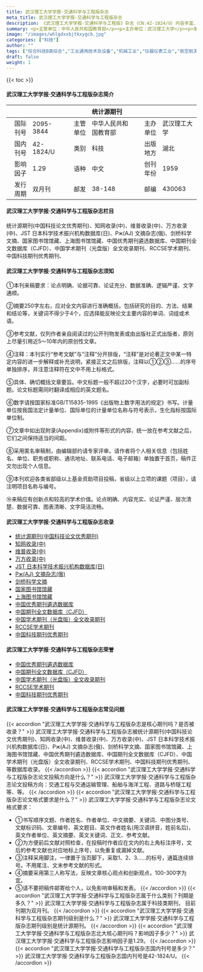 ```yaml
---
title: 武汉理工大学学报·交通科学与工程版杂志
meta_title: 武汉理工大学学报·交通科学与工程版杂志
description: 《武汉理工大学学报·交通科学与工程版》杂志（CN:42-1824/U）内容丰富、思想健康，1959年创刊，目前以双月刊形式发行，刊物对外积极扩大宣传，致力于提高杂志质量与影响。本刊办刊宗旨为：刊载交通工程与工程技术领域具有理论水平和实践水平的学术论文、研究报告和学术论文，开展学术交流，促进我国交通工程学科领域的发展和高级专业技术人才的培养。主要栏目有：道路与铁道工程、交通工程、桥梁与隧道工程、汽车与机械电子工程、水运与海洋工程、材料与测试技术、港口航道与海岸工程等。 本刊以马列主义、毛泽东思想、邓小平理论和“三个代表”重要思想为指导，全面贯彻党的教育方针和“双百方针”，理论联系实际，开展教育科学研究和学科基础理论研究，交流科技成果，促进学院教学水平明显提高，科研能力不断增强，为教育改革与发展和社会主义现代化建设做出贡献。
summary: <p>主管单位：中华人民共和国教育部</p><p>主办单位：武汉理工大学</p><p>发行级别：统计源期刊</p><p>发行周期：双月刊</p>
image: "/images/whlgdxxbjtkxygcb.jpg"
categories: ["科技"]
author: ""
tags: ["综合科技B类综合","工业通用技术及设备","机械工业","仪器仪表工业","航空航天科学与工程","武器工业与军事技术","铁路运输","公路与水路运输","汽车工业","船舶工业","水利水电工程","建筑科学与工程","动力工程","核科学技术","新能源","电力工业",]
draft: false
weight: 1
---
```


{{< toc >}}

#### 武汉理工大学学报·交通科学与工程版杂志简介
|               |                               |               | 统计源期刊        |               |                           |
| ------------: | :---------------------------- | ------------: | :---------------------------- | ------------: | :------------------------ |
| 国际刊号      | 2095-3844   | 主管单位      | 中华人民共和国教育部     | 主办单位      | 武汉理工大学     |
| 国内刊号      | 42-1824/U        | 类别          | 科技       | 出版地方      | 湖北           |
| 影响因子      | 1.29        | 语种          | 中文             | 创刊年份      | 1959    |
| 发行周期      | 双月刊    | 邮发          | 38-148              | 邮编          | 430063      |

#### 武汉理工大学学报·交通科学与工程版杂志栏目
<span>统计源期刊(中国科技论文优秀期刊)</span>、<span>知网收录(中)</span>、<span>维普收录(中)</span>、<span>万方收录(中)</span>、<span>JST 日本科学技术振兴机构数据库(日)</span>、<span>Pж(AJ) 文摘杂志(俄)</span>、<span>剑桥科学文摘</span>、<span>国家图书馆馆藏</span>、<span>上海图书馆馆藏</span>、<span>中国优秀期刊遴选数据库</span>、<span>中国期刊全文数据库（CJFD）</span>、<span>中国学术期刊（光盘版）全文收录期刊</span>、<span>RCCSE学术期刊</span>、<span>中国科技期刊优秀期刊</span>、

#### 武汉理工大学学报·交通科学与工程版杂志须知
<p><p>
	①本刊来稿要求：论点明确、论据可靠、论证充分、数据准确、逻辑严谨、文字通顺。
</p><p>
	②摘要250字左右，应对全文内容进行准确概括，包括研究的目的、方法、结果和结论等，关键词不得少于4个，应选择能反映论文主要内容的单词、词组或术语。
</p><p>
	③参考文献，仅列作者亲自阅读过的公开刊物发表或由出版社正式出版者，原则上尽量引用近5～10年内的原创性文章。
</p><p>
	④注释：本刊实行“参考文献”与“注释”分开排版，“注释”是对论著正文中某一特定内容的进一步解释或补充说明，紧接正文之后排版，注释以①②③……的序号单独排序，并注意注释符在文中不用上标格式。
</p><p>
	⑤具体、确切概括文章要旨。中文标题一般不超过20个汉字，必要时可加副标题。论文标题需同时翻译成相应的英文题名。
</p><p>
	⑥数字请按国家标准GB/T15835-1995《出版物上数字用法的规定》书写。计量单位按我国法定计量单位、国际单位的计量单位名称与符号表示，生化指标按国际单位制。
</p><p>
	⑦文章中如出现附录(Appendix)或附件等形式的内容，统一放在参考文献之后，它们之间保持适当的间距。
</p><p>
	⑧采用匿名审稿制，由编辑部约请专家评审。请作者将个人相关信息（包括姓名、单位、职务或职称、通讯地址、联系电话、电子邮箱）单独置于首页，稿件正文勿出现个人信息。
</p><p>
	⑨本刊欢迎各类省部级以上基金资助项目投稿，省级以上立项的课题（项目），请注明项目名称与编号。
</p><p>
	⑩来稿应有创新点和较高的学术价值。论点明确、内容充实、论证严谨、层次清楚、数据可靠、图表清晰、文字简洁流畅。
</p></p>


#### 武汉理工大学学报·交通科学与工程版杂志收录
<ul>
    <li class="inline-block">
        <a class="bg-theme-light hover:bg-primary dark:bg-darkmode-theme-light dark:hover:bg-darkmode-primary dark:hover:text-dark m-1 block rounded px-3 py-1 hover:text-white" href="#武汉理工大学学报·交通科学与工程版杂志收录">
        统计源期刊(中国科技论文优秀期刊)
        </a>
    </li>
    <li class="inline-block">
        <a class="bg-theme-light hover:bg-primary dark:bg-darkmode-theme-light dark:hover:bg-darkmode-primary dark:hover:text-dark m-1 block rounded px-3 py-1 hover:text-white" href="#武汉理工大学学报·交通科学与工程版杂志收录">
        知网收录(中)
        </a>
    </li>
    <li class="inline-block">
        <a class="bg-theme-light hover:bg-primary dark:bg-darkmode-theme-light dark:hover:bg-darkmode-primary dark:hover:text-dark m-1 block rounded px-3 py-1 hover:text-white" href="#武汉理工大学学报·交通科学与工程版杂志收录">
        维普收录(中)
        </a>
    </li>
    <li class="inline-block">
        <a class="bg-theme-light hover:bg-primary dark:bg-darkmode-theme-light dark:hover:bg-darkmode-primary dark:hover:text-dark m-1 block rounded px-3 py-1 hover:text-white" href="#武汉理工大学学报·交通科学与工程版杂志收录">
        万方收录(中)
        </a>
    </li>
    <li class="inline-block">
        <a class="bg-theme-light hover:bg-primary dark:bg-darkmode-theme-light dark:hover:bg-darkmode-primary dark:hover:text-dark m-1 block rounded px-3 py-1 hover:text-white" href="#武汉理工大学学报·交通科学与工程版杂志收录">
        JST 日本科学技术振兴机构数据库(日)
        </a>
    </li>
    <li class="inline-block">
        <a class="bg-theme-light hover:bg-primary dark:bg-darkmode-theme-light dark:hover:bg-darkmode-primary dark:hover:text-dark m-1 block rounded px-3 py-1 hover:text-white" href="#武汉理工大学学报·交通科学与工程版杂志收录">
        Pж(AJ) 文摘杂志(俄)
        </a>
    </li>
    <li class="inline-block">
        <a class="bg-theme-light hover:bg-primary dark:bg-darkmode-theme-light dark:hover:bg-darkmode-primary dark:hover:text-dark m-1 block rounded px-3 py-1 hover:text-white" href="#武汉理工大学学报·交通科学与工程版杂志收录">
        剑桥科学文摘
        </a>
    </li>
    <li class="inline-block">
        <a class="bg-theme-light hover:bg-primary dark:bg-darkmode-theme-light dark:hover:bg-darkmode-primary dark:hover:text-dark m-1 block rounded px-3 py-1 hover:text-white" href="#武汉理工大学学报·交通科学与工程版杂志收录">
        国家图书馆馆藏
        </a>
    </li>
    <li class="inline-block">
        <a class="bg-theme-light hover:bg-primary dark:bg-darkmode-theme-light dark:hover:bg-darkmode-primary dark:hover:text-dark m-1 block rounded px-3 py-1 hover:text-white" href="#武汉理工大学学报·交通科学与工程版杂志收录">
        上海图书馆馆藏
        </a>
    </li>
    <li class="inline-block">
        <a class="bg-theme-light hover:bg-primary dark:bg-darkmode-theme-light dark:hover:bg-darkmode-primary dark:hover:text-dark m-1 block rounded px-3 py-1 hover:text-white" href="#武汉理工大学学报·交通科学与工程版杂志收录">
        中国优秀期刊遴选数据库
        </a>
    </li>
    <li class="inline-block">
        <a class="bg-theme-light hover:bg-primary dark:bg-darkmode-theme-light dark:hover:bg-darkmode-primary dark:hover:text-dark m-1 block rounded px-3 py-1 hover:text-white" href="#武汉理工大学学报·交通科学与工程版杂志收录">
        中国期刊全文数据库（CJFD）
        </a>
    </li>
    <li class="inline-block">
        <a class="bg-theme-light hover:bg-primary dark:bg-darkmode-theme-light dark:hover:bg-darkmode-primary dark:hover:text-dark m-1 block rounded px-3 py-1 hover:text-white" href="#武汉理工大学学报·交通科学与工程版杂志收录">
        中国学术期刊（光盘版）全文收录期刊
        </a>
    </li>
    <li class="inline-block">
        <a class="bg-theme-light hover:bg-primary dark:bg-darkmode-theme-light dark:hover:bg-darkmode-primary dark:hover:text-dark m-1 block rounded px-3 py-1 hover:text-white" href="#武汉理工大学学报·交通科学与工程版杂志收录">
        RCCSE学术期刊
        </a>
    </li>
    <li class="inline-block">
        <a class="bg-theme-light hover:bg-primary dark:bg-darkmode-theme-light dark:hover:bg-darkmode-primary dark:hover:text-dark m-1 block rounded px-3 py-1 hover:text-white" href="#武汉理工大学学报·交通科学与工程版杂志收录">
        中国科技期刊优秀期刊
        </a>
    </li>
</ul>



#### 武汉理工大学学报·交通科学与工程版杂志荣誉
<ul>
    <li class="inline-block">
        <a class="bg-theme-light hover:bg-primary dark:bg-darkmode-theme-light dark:hover:bg-darkmode-primary dark:hover:text-dark m-1 block rounded px-3 py-1 hover:text-white" href="#武汉理工大学学报·交通科学与工程版杂志荣誉">
        中国优秀期刊遴选数据库
        </a>
    </li>
    <li class="inline-block">
        <a class="bg-theme-light hover:bg-primary dark:bg-darkmode-theme-light dark:hover:bg-darkmode-primary dark:hover:text-dark m-1 block rounded px-3 py-1 hover:text-white" href="#武汉理工大学学报·交通科学与工程版杂志荣誉">
        中国期刊全文数据库（CJFD）
        </a>
    </li>
    <li class="inline-block">
        <a class="bg-theme-light hover:bg-primary dark:bg-darkmode-theme-light dark:hover:bg-darkmode-primary dark:hover:text-dark m-1 block rounded px-3 py-1 hover:text-white" href="#武汉理工大学学报·交通科学与工程版杂志荣誉">
        中国学术期刊（光盘版）全文收录期刊
        </a>
    </li>
    <li class="inline-block">
        <a class="bg-theme-light hover:bg-primary dark:bg-darkmode-theme-light dark:hover:bg-darkmode-primary dark:hover:text-dark m-1 block rounded px-3 py-1 hover:text-white" href="#武汉理工大学学报·交通科学与工程版杂志荣誉">
        RCCSE学术期刊
        </a>
    </li>
    <li class="inline-block">
        <a class="bg-theme-light hover:bg-primary dark:bg-darkmode-theme-light dark:hover:bg-darkmode-primary dark:hover:text-dark m-1 block rounded px-3 py-1 hover:text-white" href="#武汉理工大学学报·交通科学与工程版杂志荣誉">
        中国科技期刊优秀期刊
        </a>
    </li>
</ul>












#### 武汉理工大学学报·交通科学与工程版杂志常见问题
{{< accordion "武汉理工大学学报·交通科学与工程版杂志是核心期刊吗？是否被收录？" >}}
武汉理工大学学报·交通科学与工程版杂志被统计源期刊(中国科技论文优秀期刊)、知网收录(中)、维普收录(中)、万方收录(中)、JST 日本科学技术振兴机构数据库(日)、Pж(AJ) 文摘杂志(俄)、剑桥科学文摘、国家图书馆馆藏、上海图书馆馆藏、中国优秀期刊遴选数据库、中国期刊全文数据库（CJFD）、中国学术期刊（光盘版）全文收录期刊、RCCSE学术期刊、中国科技期刊优秀期刊、等数据库收录。
{{< /accordion >}}
{{< accordion "武汉理工大学学报·交通科学与工程版杂志论文投稿方向是什么？" >}}
武汉理工大学学报·交通科学与工程版杂志论文投稿方向：交通工程与交通运输管理、船舶与海洋工程、道路与桥隧工程等、等。
{{< /accordion >}}
{{< accordion "武汉理工大学学报·交通科学与工程版杂志论文格式要求是什么？" >}}
武汉理工大学学报·交通科学与工程版杂志论文格式要求：
- ①书写顺序文题、作者姓名、作者单位、中文摘要、关键词、中图分类号、文献标识码、文章编号、英文题目、英文作者姓名(用汉语拼音，姓前名后)，英文作者单位、英文摘要、英文关键词、正文、参考文献。
- ②为方便前后文献对照检查，在投稿时作者应在文内的右上角标注序号，文后的参考文献也对应地标上序号，以免重复或漏掉文献。
- ③注释采用脚注，一律置于当页脚下，采取1、2、3……的标号，通篇连续排号。不用尾注、文末参考文献的形式。
- ④摘要采用第三人称写法，反映文章核心观点和创新观点，100-300字为宜。
- ⑤请不要把稿件邮寄给个人，以免影响审稿和发表。
{{< /accordion >}}
{{< accordion "武汉理工大学学报·交通科学与工程版杂志属于什么类别？刊期是多久？" >}}
武汉理工大学学报·交通科学与工程版杂志属于科技类期刊， 目前刊期为双月刊。
{{< /accordion >}}
{{< accordion "武汉理工大学学报·交通科学与工程版杂志期刊级别是什么？" >}}
武汉理工大学学报·交通科学与工程版杂志期刊级别是统计源期刊。
{{< /accordion >}}
{{< accordion "武汉理工大学学报·交通科学与工程版杂志北大核心期刊吗？影响因子多少？" >}}
武汉理工大学学报·交通科学与工程版杂志影响因子是1.29。
{{< /accordion >}}
{{< accordion "武汉理工大学学报·交通科学与工程版杂志国内刊号是多少？" >}}
武汉理工大学学报·交通科学与工程版杂志国内刊号是42-1824/U。
{{< /accordion >}}